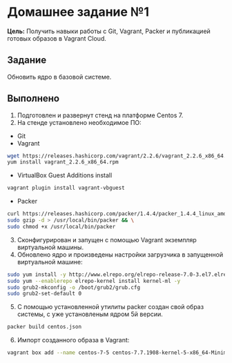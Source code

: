 # **Домашнее задание №1**
**Цель:** Получить навыки работы с Git, Vagrant, Packer и публикацией готовых образов в Vagrant Cloud.

## **Задание**
Обновить ядро в базовой системе.

## **Выполнено**

1. Подготовлен и развернут стенд на платформе Centos 7.
2. На стенде установлено необходимое ПО:
- Git
- Vagrant
```Bash
wget https://releases.hashicorp.com/vagrant/2.2.6/vagrant_2.2.6_x86_64.rpm
yum install vagrant_2.2.6_x86_64.rpm
```
- VirtualBox Guest Additions install
```Bash
vagrant plugin install vagrant-vbguest
```
- Packer

```Bash
curl https://releases.hashicorp.com/packer/1.4.4/packer_1.4.4_linux_amd64.zip | \
sudo gzip -d > /usr/local/bin/packer && \
sudo chmod +x /usr/local/bin/packer
```

3. Сконфигурирован и запущен с помощью Vagrant экземпляр виртуальной машины.
4. Обновлено ядро и произведены настройки загрузчика в запущенной виртуальной машине:
```Bash
sudo yum install -y http://www.elrepo.org/elrepo-release-7.0-3.el7.elrepo.noarch.rpm
sudo yum --enablerepo elrepo-kernel install kernel-ml -y
sudo grub2-mkconfig -o /boot/grub2/grub.cfg
sudo grub2-set-default 0
```

5. С помощью установленной утилиты packer создан свой образ системы, с уже установленым ядром 5й версии.
```Bash
packer build centos.json
```

6. Импорт созданного образа в Vagrant:
```Bash
vagrant box add --name centos-7-5 centos-7.7.1908-kernel-5-x86_64-Minimal.box
```
